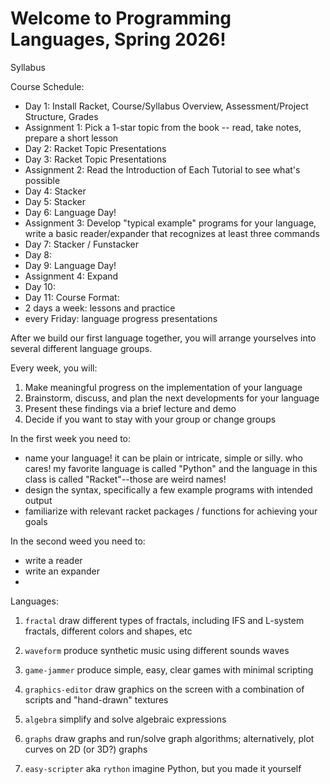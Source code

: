 # Welcome to Programming Languages, Spring 2026!

Syllabus

Course Schedule:
* Day 1: Install Racket, Course/Syllabus Overview, Assessment/Project Structure, Grades
* Assignment 1: Pick a 1-star topic from the book -- read, take notes, prepare a short lesson
* Day 2: Racket Topic Presentations
* Day 3: Racket Topic Presentations
* Assignment 2: Read the Introduction of Each Tutorial to see what's possible
* Day 4: Stacker
* Day 5: Stacker
* Day 6: Language Day!
* Assignment 3: Develop "typical example" programs for your language, write a basic reader/expander that recognizes at least three commands
* Day 7: Stacker / Funstacker
* Day 8: 
* Day 9: Language Day!
* Assignment 4: Expand
* Day 10:
* Day 11: 
Course Format:
* 2 days a week: lessons and practice
* every Friday: language progress presentations

After we build our first language together, you will arrange yourselves into several different language groups.

Every week, you will:
1) Make meaningful progress on the implementation of your language
2) Brainstorm, discuss, and plan the next developments for your language
3) Present these findings via a brief lecture and demo
4) Decide if you want to stay with your group or change groups

In the first week you need to:
* name your language! it can be plain or intricate, simple or silly. who cares! my favorite language is called "Python" and the language in this class is called "Racket"--those are weird names!
* design the syntax, specifically a few example programs with intended output
* familiarize with relevant racket packages / functions for achieving your goals

In the second weed you need to:
* write a reader
* write an expander
* 

Languages:
1) `fractal`
draw different types of fractals, including IFS and L-system fractals, different colors and shapes, etc

2) `waveform`
produce synthetic music using different sounds waves

3) `game-jammer`
produce  simple, easy, clear games with minimal scripting

4) `graphics-editor`
draw graphics on the screen with a combination of scripts and "hand-drawn" textures

5) `algebra`
simplify and solve algebraic expressions

6) `graphs`
draw graphs and run/solve graph algorithms; alternatively, plot curves on 2D (or 3D?) graphs

7) `easy-scripter` aka `rython`
imagine Python, but you made it yourself



